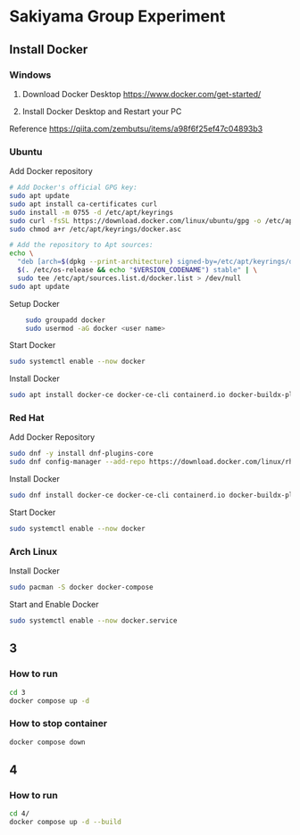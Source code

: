 # Sakiyama Group Experiment

## Install Docker

### Windows

1. Download Docker Desktop
https://www.docker.com/get-started/

2. Install Docker Desktop and Restart your PC

Reference
https://qiita.com/zembutsu/items/a98f6f25ef47c04893b3

### Ubuntu

Add Docker repository

```sh
# Add Docker's official GPG key:
sudo apt update
sudo apt install ca-certificates curl
sudo install -m 0755 -d /etc/apt/keyrings
sudo curl -fsSL https://download.docker.com/linux/ubuntu/gpg -o /etc/apt/keyrings/docker.asc
sudo chmod a+r /etc/apt/keyrings/docker.asc

# Add the repository to Apt sources:
echo \
  "deb [arch=$(dpkg --print-architecture) signed-by=/etc/apt/keyrings/docker.asc] https://download.docker.com/linux/ubuntu \
  $(. /etc/os-release && echo "$VERSION_CODENAME") stable" | \
  sudo tee /etc/apt/sources.list.d/docker.list > /dev/null
sudo apt update
```

Setup Docker
```sh
    sudo groupadd docker
    sudo usermod -aG docker <user name>
```
Start Docker
```sh
sudo systemctl enable --now docker
```

Install Docker
```sh
sudo apt install docker-ce docker-ce-cli containerd.io docker-buildx-plugin docker-compose-plugin
```

### Red Hat

Add Docker Repository

```sh
sudo dnf -y install dnf-plugins-core
sudo dnf config-manager --add-repo https://download.docker.com/linux/rhel/docker-ce.repo
```

Install Docker
```sh
sudo dnf install docker-ce docker-ce-cli containerd.io docker-buildx-plugin docker-compose-plugin
```

Start Docker
```sh
sudo systemctl enable --now docker
```

### Arch Linux

Install Docker

```sh
sudo pacman -S docker docker-compose
```

Start and Enable Docker
```sh
sudo systemctl enable --now docker.service
```

## 3

### How to run

```sh
cd 3
docker compose up -d
```

### How to stop container

```sh
docker compose down
```

## 4

### How to run

```sh
cd 4/
docker compose up -d --build
```